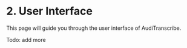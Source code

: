 # 2. User Interface

This page will guide you through the user interface of AudiTranscribe.

Todo: add more